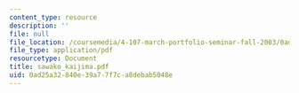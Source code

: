 ```yaml
---
content_type: resource
description: ''
file: null
file_location: /coursemedia/4-107-march-portfolio-seminar-fall-2003/0ad25a32840e39a77f7ca8debab5048e_sawako_kaijima.pdf
file_type: application/pdf
resourcetype: Document
title: sawako_kaijima.pdf
uid: 0ad25a32-840e-39a7-7f7c-a8debab5048e
---
```

